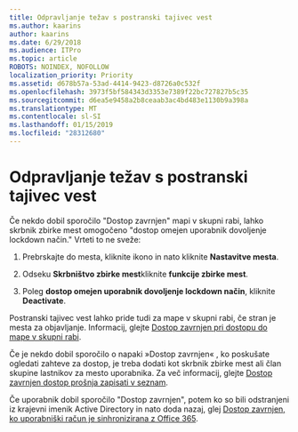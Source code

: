 ```yaml
---
title: Odpravljanje težav s postranski tajivec vest
ms.author: kaarins
author: kaarins
ms.date: 6/29/2018
ms.audience: ITPro
ms.topic: article
ROBOTS: NOINDEX, NOFOLLOW
localization_priority: Priority
ms.assetid: d678b57a-53ad-4414-9423-d8726a0c532f
ms.openlocfilehash: 3973f5bf584343d3353e7389f22bc727827b5c35
ms.sourcegitcommit: d6ea5e9458a2b8ceaab3ac4bd483e1130b9a398a
ms.translationtype: MT
ms.contentlocale: sl-SI
ms.lasthandoff: 01/15/2019
ms.locfileid: "28312680"
---
```

# <a name="troubleshoot-access-denied-messages"></a>Odpravljanje težav s postranski tajivec vest

Če nekdo dobil sporočilo "Dostop zavrnjen" mapi v skupni rabi, lahko skrbnik zbirke mest omogočeno "dostop omejen uporabnik dovoljenje lockdown način." Vrteti to ne sveže: 
  
1. Prebrskajte do mesta, kliknite ikono in nato kliknite **Nastavitve mesta**.
    
2. Odseku **Skrbništvo zbirke mest**kliknite **funkcije zbirke mest**.
    
3. Poleg **dostop omejen uporabnik dovoljenje lockdown način**, kliknite **Deactivate**.
    
Postranski tajivec vest lahko pride tudi za mape v skupni rabi, če stran je mesta za objavljanje. Informacij, glejte [Dostop zavrnjen pri dostopu do mape v skupni rabi](https://go.microsoft.com/fwlink/?linkid=2004317).
  
Če je nekdo dobil sporočilo o napaki »Dostop zavrnjen« , ko poskušate ogledati zahteve za dostop, je treba dodati kot skrbnik zbirke mest ali član skupine lastnikov za mesto uporabnika. Za več informacij, glejte [Dostop zavrnjen dostop prošnja zapisati v seznam](https://go.microsoft.com/fwlink/?linkid=2004220).
  
Če uporabnik dobil sporočilo "Dostop zavrnjen", potem ko so bili odstranjeni iz krajevni imenik Active Directory in nato doda nazaj, glej [Dostop zavrnjen, ko uporabniški račun je sinhronizirana z Office 365](https://go.microsoft.com/fwlink/?linkid=2004318).
  

